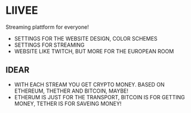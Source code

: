 # LIIVEE
Streaming plattform for everyone!

+ SETTINGS FOR THE WEBSITE DESIGN, COLOR SCHEMES
+ SETTINGS FOR STREAMING
+ WEBSITE LIKE TWITCH, BUT MORE FOR THE EUROPEAN ROOM

## IDEAR
+ WITH EACH STREAM YOU GET CRYPTO MONEY. BASED ON ETHEREUM, THETHER AND BITCOIN, MAYBE!
+ ETHERUM IS JUST FOR THE TRANSPORT, BITCOIN IS FOR GETTING MONEY, TETHER IS FOR SAVEING MONEY!
